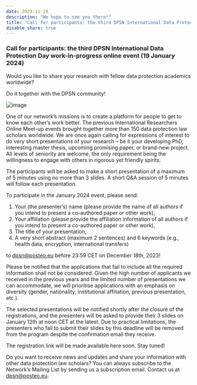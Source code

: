 ```yaml
---
date: 2023-11-28
description: "We hope to see you there!"
title: "Call for participants: the third DPSN International Data Protection Day work-in-progress online event (19 January 2024)"
disable_share: true
---
```



### **Call for participants: the third DPSN International Data Protection Day work-in-progress online event (19 January 2024)** ###

Would you like to share your research with fellow data protection academics worldwide? 

Do it together with the DPSN community!

 ![image](https://github.com/dataprotectionscholarsnetwork/dataprotectionscholarsnetwork.github.io/assets/116156905/4992cde8-d425-4388-98ae-08021d2d01db)

One of our network’s missions is to create a platform for people to get to know each other’s work better. The previous International Researchers Online Meet-up events brought together more than 150 data protection law scholars worldwide. 
We are once again calling for expressions of interest to do very short presentations of your research – be it your developing PhD, interesting master thesis, upcoming promising paper, or brand-new project. All levels of seniority are welcome, the only requirement being the willingness to engage with others in rigorous yet friendly spirits.

The participants will be asked to make a short presentation of a maximum of 5 minutes using no more than 3 slides. A short Q&A session of 5 minutes will follow each presentation. 

To participate in the January 2024 event, please send:

1.	Your (the presenter’s) name (please provide the name of all authors if you intend to present a co-authored paper or other work),
2.	Your affiliation (please provide the affiliation information of all authors if you intend to present a co-authored paper or other work), 
3.	The title of your presentation, 
4.	A very short abstract (maximum 2 sentences) and 6 keywords (e.g., health data, encryption, international transfers)

to dpsn@posteo.eu before 23:59 CET on December 18th, 2023!

Please be notified that the applications that fail to include all the required information shall not be considered.
Given the high number of applicants we received in the previous years and the limited number of presentations we can accommodate, we will prioritise applications with an emphasis on diversity (gender, nationality, institutional affiliation, previous presentation, etc.).

The selected presentations will be notified shortly after the closure of the registrations, and the presenters will be asked to provide their 3 slides on January 12th at noon CET at the latest. 
Due to practical limitations, the presenters who fail to submit their slides by this deadline will be removed from the program despite the confirmation email they receive.

The registration link will be made available here soon. Stay tuned!

Do you want to receive news and updates and share your information with other data protection law scholars?
You can always subscribe to the Network’s Mailing List by sending us a subscription email. 
Contact us at dpsn@posteo.eu.

